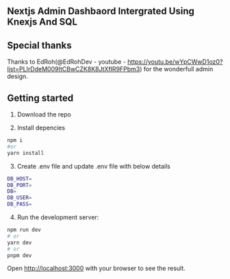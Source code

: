 ## Nextjs Admin Dashbaord Intergrated Using Knexjs And SQL

## Special thanks

Thanks to EdRoh(@EdRohDev - youtube - https://youtu.be/wYpCWwD1oz0?list=PLIrDdeM009ItCBwCZK8K8JtXfIR9FPbm3) for the wonderfull admin design.

## Getting started

1. Download the repo

2. Install depencies

```bash
npm i
#or
yarn install
```
3. Create .env file and update .env file with below details

```bash
DB_HOST=
DB_PORT=
DB=
DB_USER=
DB_PASS=
```

4. Run the development server:

```bash
npm run dev
# or
yarn dev
# or
pnpm dev
```

Open [http://localhost:3000](http://localhost:3000) with your browser to see the result.
